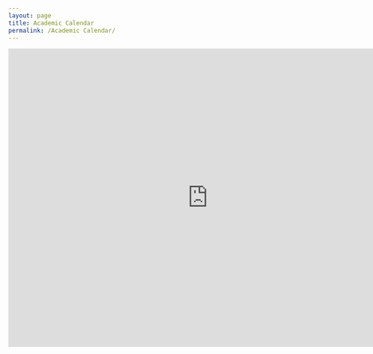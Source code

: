 ```yaml
---
layout: page
title: Academic Calendar
permalink: /Academic Calendar/
---
```


<iframe src="https://calendar.google.com/calendar/embed?src=matinnouri0938%40gmail.com&ctz=Asia%2FTehran" style="border: 0" width="800" height="600" frameborder="0" scrolling="no"></iframe>